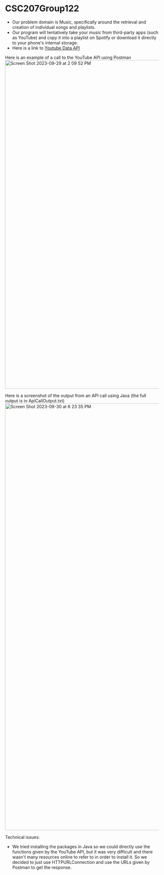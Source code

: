 # CSC207Group122

- Our problem domain is Music, specifically around the retrieval and creation of individual songs and playlists.
- Our program will tentatively take your music from third-party apps (such as YouTube) and copy it into a playlist on Spotify or download it directly to your phone's internal storage.
- Here is a link to [Youtube Data API](https://developers.google.com/youtube/v3/getting-started)

Here is an example of a call to the YouTube API using Postman
<img width="1077" alt="Screen Shot 2023-09-29 at 2 09 52 PM" src="https://github.com/linyirun/CSC207Group122/assets/38443000/47c7965d-aa60-459b-8e90-5d4f26107225">

Here is a screenshot of the output from an API call using Java (the full output is in ApiCallOutput.txt)
<img width="1399" alt="Screen Shot 2023-09-30 at 6 23 35 PM" src="https://github.com/linyirun/CSC207Group122/assets/15753733/03632aac-38c4-405c-8f8a-7644c9eca996">

Technical issues:
- We tried installing the packages in Java so we could directly use the functions given by the YouTube API, but it was very difficult and there wasn't many resources online to refer to in order to install it. So we decided to just use HTTPURLConnection and use the URLs given by Postman to get the response.
